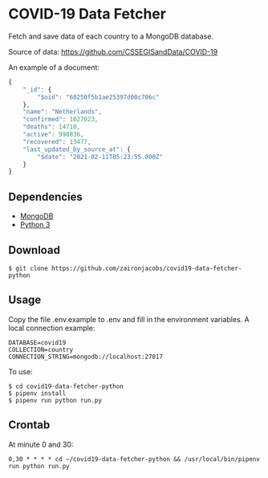 COVID-19 Data Fetcher
=================

Fetch and save data of each country to a MongoDB database. 

Source of data: https://github.com/CSSEGISandData/COVID-19

An example of a document:

```javascript
{
    "_id": {
        "$oid": "60250f5b1ae25397d00c706c"
    },
    "name": "Netherlands",
    "confirmed": 1027023,
    "deaths": 14710,
    "active": 998836,
    "recovered": 13477,
    "last_updated_by_source_at": {
        "$date": "2021-02-11T05:23:55.000Z"
    }
}
```

## Dependencies
- [MongoDB](https://www.mongodb.com/)
- [Python 3](https://www.python.org/downloads/)

## Download
```console
$ git clone https://github.com/zaironjacobs/covid19-data-fetcher-python
```

## Usage
Copy the file .env.example to .env and fill in the environment variables.
A local connection example:
```
DATABASE=covid19
COLLECTION=country
CONNECTION_STRING=mongodb://localhost:27017
```

To use:
```console
$ cd covid19-data-fetcher-python
$ pipenv install
$ pipenv run python run.py
```

## Crontab
At minute 0 and 30:

```
0,30 * * * * cd ~/covid19-data-fetcher-python && /usr/local/bin/pipenv run python run.py
```
